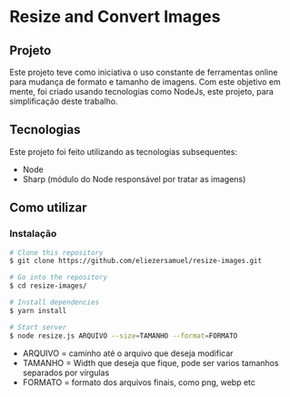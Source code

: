 # Resize and Convert Images

## Projeto
Este projeto teve como iniciativa o uso constante de ferramentas online para mudança de formato e tamanho de imagens. Com este objetivo em mente, foi criado usando tecnologias como NodeJs, este projeto, para simplificação deste trabalho.

## Tecnologias
Este projeto foi feito utilizando as tecnologias subsequentes:
* Node
* Sharp (módulo do Node responsável por tratar as imagens)

## Como utilizar
### Instalação

```bash
# Clone this repository
$ git clone https://github.com/eliezersamuel/resize-images.git

# Go into the repository
$ cd resize-images/

# Install dependencies
$ yarn install

# Start server
$ node resize.js ARQUIVO --size=TAMANHO --format=FORMATO

```
- ARQUIVO = caminho até o arquivo que deseja modificar
- TAMANHO = Width que deseja que fique, pode ser varios tamanhos separados por vírgulas
- FORMATO = formato dos arquivos finais, como png, webp etc
